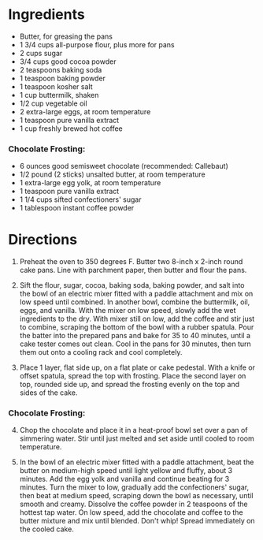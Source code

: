 # Ingredients
* Butter, for greasing the pans
* 1 3/4 cups all-purpose flour, plus more for pans
* 2 cups sugar
* 3/4 cups good cocoa powder
* 2 teaspoons baking soda
* 1 teaspoon baking powder
* 1 teaspoon kosher salt
* 1 cup buttermilk, shaken
* 1/2 cup vegetable oil
* 2 extra-large eggs, at room temperature
* 1 teaspoon pure vanilla extract
* 1 cup freshly brewed hot coffee

### Chocolate Frosting:
* 6 ounces good semisweet chocolate (recommended: Callebaut)
* 1/2 pound (2 sticks) unsalted butter, at room temperature
* 1 extra-large egg yolk, at room temperature
* 1 teaspoon pure vanilla extract
* 1 1/4 cups sifted confectioners' sugar
* 1 tablespoon instant coffee powder

# Directions
1. Preheat the oven to 350 degrees F. Butter two 8-inch x 2-inch round cake pans. Line with parchment paper, then butter and flour the pans.

2. Sift the flour, sugar, cocoa, baking soda, baking powder, and salt into the bowl of an electric mixer fitted with a paddle attachment and mix on low speed until combined. In another bowl, combine the buttermilk, oil, eggs, and vanilla. With the mixer on low speed, slowly add the wet ingredients to the dry. With mixer still on low, add the coffee and stir just to combine, scraping the bottom of the bowl with a rubber spatula. Pour the batter into the prepared pans and bake for 35 to 40 minutes, until a cake tester comes out clean. Cool in the pans for 30 minutes, then turn them out onto a cooling rack and cool completely.

3. Place 1 layer, flat side up, on a flat plate or cake pedestal. With a knife or offset spatula, spread the top with frosting. Place the second layer on top, rounded side up, and spread the frosting evenly on the top and sides of the cake.

### Chocolate Frosting:
4. Chop the chocolate and place it in a heat-proof bowl set over a pan of simmering water. Stir until just melted and set aside until cooled to room temperature.

5. In the bowl of an electric mixer fitted with a paddle attachment, beat the butter on medium-high speed until light yellow and fluffy, about 3 minutes. Add the egg yolk and vanilla and continue beating for 3 minutes. Turn the mixer to low, gradually add the confectioners' sugar, then beat at medium speed, scraping down the bowl as necessary, until smooth and creamy. Dissolve the coffee powder in 2 teaspoons of the hottest tap water. On low speed, add the chocolate and coffee to the butter mixture and mix until blended. Don't whip! Spread immediately on the cooled cake.